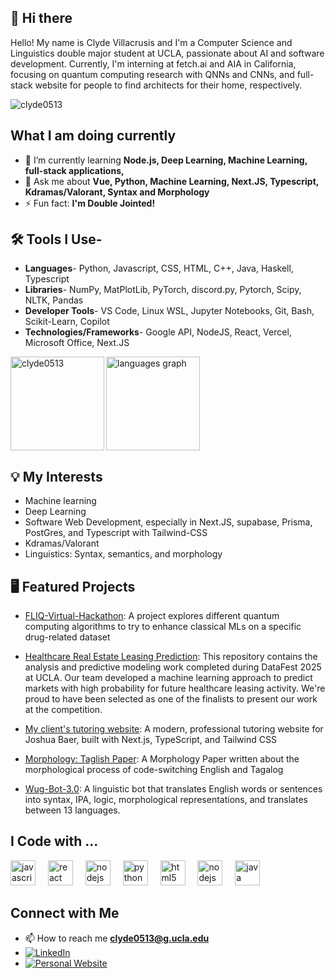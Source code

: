 ## 👋 Hi there 
Hello! My name is Clyde Villacrusis and I'm a Computer Science and Linguistics double major student at UCLA, passionate about AI and software development. Currently, I'm interning at fetch.ai and AIA in California, focusing on quantum computing research with QNNs and CNNs, and full-stack website for people to find architects for their home, respectively.

<p align="left"> <img src="https://komarev.com/ghpvc/?username=clyde0513&label=Profile%20views&color=0e75b6&style=flat" alt="clyde0513" /> </p>

## What I am doing currently

- 🌱 I’m currently learning **Node.js, Deep Learning, Machine Learning, full-stack applications,**
- 💬 Ask me about **Vue, Python, Machine Learning, Next.JS, Typescript, Kdramas/Valorant, Syntax and Morphology**
- ⚡ Fun fact: **I'm Double Jointed!**
  
## 🛠️ Tools I Use- 
- **Languages**- Python, Javascript, CSS, HTML, C++, Java, Haskell, Typescript
- **Libraries**- NumPy, MatPlotLib, PyTorch, discord.py, Pytorch, Scipy, NLTK, Pandas
- **Developer Tools**- VS Code, Linux WSL, Jupyter Notebooks, Git, Bash, Scikit-Learn, Copilot
- **Technologies/Frameworks**- Google API, NodeJS, React, Vercel, Microsoft Office, Next.JS

<div align="left">
  <img src="https://github-readme-stats.vercel.app/api/top-langs?username=clyde0513&locale=en&hide_title=false&layout=compact&card_width=320&langs_count=5&theme=dracula&hide_border=false" height="150" alt="languages graph"  />
  <img align="left" src="https://github-readme-streak-stats.herokuapp.com/?user=clyde0513&" height="150" alt="clyde0513" />
</div>

## 💡 My Interests 

- Machine learning
- Deep Learning
- Software Web Development, especially in Next.JS, supabase, Prisma, PostGres, and Typescript with Tailwind-CSS
- Kdramas/Valorant
- Linguistics: Syntax, semantics, and morphology

## 🖥️ Featured Projects

- [FLIQ-Virtual-Hackathon](https://github.com/Clyde0513/FLIQ-Virtual-Hackathon): A project explores different quantum computing algorithms to try to enhance classical MLs on a specific drug-related dataset

- [Healthcare Real Estate Leasing Prediction](https://github.com/Clyde0513/datafest_2025): This repository contains the analysis and predictive modeling work completed during DataFest 2025 at UCLA. Our team developed a machine learning approach to predict markets with high probability for future healthcare leasing activity. We're proud to have been selected as one of the finalists to present our work at the competition.

- [My client's tutoring website](https://github.com/Clyde0513/tutoring-website): A modern, professional tutoring website for Joshua Baer, built with Next.js, TypeScript, and Tailwind CSS
  
- [Morphology: Taglish Paper](https://github.com/Clyde0513/Morphology-Paper/blob/main/Complete%20Paper_%20Morphology%20Research%20on%20Taglish.pdf): A Morphology Paper written about the morphological process of code-switching English and Tagalog

- [Wug-Bot-3.0](https://github.com/Clyde0513/Wug-Bot-3.0): A linguistic bot that translates English words or sentences into syntax, IPA, logic, morphological representations, and translates between 13 languages.

## I Code with ...
<div align="left">
  <img src="https://cdn.jsdelivr.net/gh/devicons/devicon/icons/javascript/javascript-original.svg" height="40" alt="javascript logo"  />
  <img width="12" />
  <img src="https://cdn.jsdelivr.net/gh/devicons/devicon/icons/react/react-original.svg" height="40" alt="react logo"  />
  <img width="12" />
  <img src="https://cdn.jsdelivr.net/gh/devicons/devicon/icons/nodejs/nodejs-original.svg" height="40" alt="nodejs logo"  />
  <img width="12" />
  <img src="https://cdn.jsdelivr.net/gh/devicons/devicon/icons/python/python-original.svg" height="40" alt="python logo"  />
  <img width="12" />
  <img src="https://cdn.jsdelivr.net/gh/devicons/devicon/icons/html5/html5-original.svg" height="40" alt="html5 logo"  />
  <img width="12" />
  <img src="https://cdn.jsdelivr.net/gh/devicons/devicon/icons/css3/css3-original.svg" height="40" alt="nodejs logo"  />
  <img width="12" />
  <img src="https://cdn.jsdelivr.net/gh/devicons/devicon/icons/java/java-original.svg" height="40" alt="java logo"  />
  <img width="12" />
</div>

## Connect with Me

- 📫 How to reach me **clyde0513@g.ucla.edu**
- [![LinkedIn](https://img.shields.io/badge/LinkedIn-0A66C2?style=for-the-badge&logo=linkedin&logoColor=white)](https://www.linkedin.com/in/clydevillacrusis/)
- [![Personal Website](https://img.shields.io/badge/Website-FF7139?style=for-the-badge&logo=firefox&logoColor=white)](https://clyde.at)
